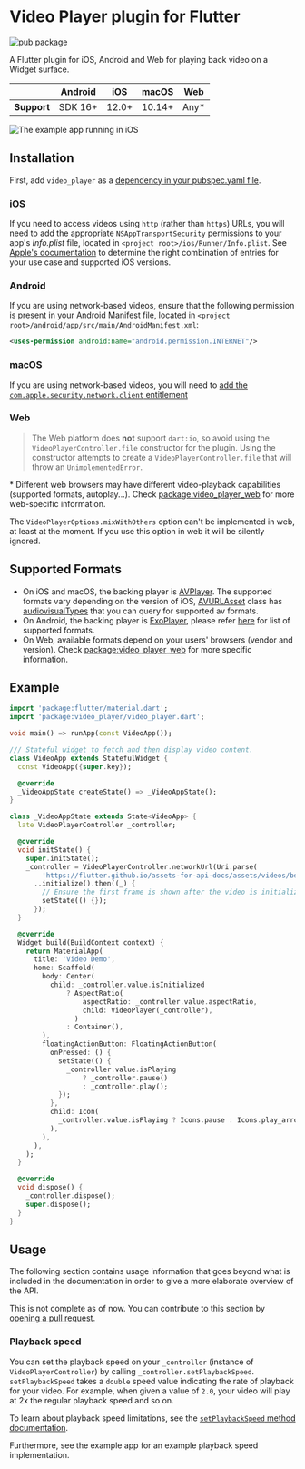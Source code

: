 <?code-excerpt path-base="example/lib"?>

# Video Player plugin for Flutter

[![pub package](https://img.shields.io/pub/v/video_player.svg)](https://pub.dev/packages/video_player)

A Flutter plugin for iOS, Android and Web for playing back video on a Widget surface.

|             | Android | iOS   | macOS  | Web   |
|-------------|---------|-------|--------|-------|
| **Support** | SDK 16+ | 12.0+ | 10.14+ | Any\* |

![The example app running in iOS](https://github.com/flutter/packages/blob/main/packages/video_player/video_player/doc/demo_ipod.gif?raw=true)

## Installation

First, add `video_player` as a [dependency in your pubspec.yaml file](https://flutter.dev/using-packages/).

### iOS

If you need to access videos using `http` (rather than `https`) URLs, you will need to add
the appropriate `NSAppTransportSecurity` permissions to your app's _Info.plist_ file, located
in `<project root>/ios/Runner/Info.plist`. See
[Apple's documentation](https://developer.apple.com/documentation/bundleresources/information_property_list/nsapptransportsecurity)
to determine the right combination of entries for your use case and supported iOS versions.

### Android

If you are using network-based videos, ensure that the following permission is present in your
Android Manifest file, located in `<project root>/android/app/src/main/AndroidManifest.xml`:

```xml
<uses-permission android:name="android.permission.INTERNET"/>
```

### macOS

If you are using network-based videos, you will need to [add the
`com.apple.security.network.client`
entitlement](https://docs.flutter.dev/platform-integration/macos/building#entitlements-and-the-app-sandbox)

### Web

> The Web platform does **not** support `dart:io`, so avoid using the `VideoPlayerController.file` constructor for the plugin. Using the constructor attempts to create a `VideoPlayerController.file` that will throw an `UnimplementedError`.

\* Different web browsers may have different video-playback capabilities (supported formats, autoplay...). Check [package:video_player_web](https://pub.dev/packages/video_player_web) for more web-specific information.

The `VideoPlayerOptions.mixWithOthers` option can't be implemented in web, at least at the moment. If you use this option in web it will be silently ignored.

## Supported Formats

- On iOS and macOS, the backing player is [AVPlayer](https://developer.apple.com/documentation/avfoundation/avplayer).
  The supported formats vary depending on the version of iOS, [AVURLAsset](https://developer.apple.com/documentation/avfoundation/avurlasset) class
  has [audiovisualTypes](https://developer.apple.com/documentation/avfoundation/avurlasset/1386800-audiovisualtypes?language=objc) that you can query for supported av formats.
- On Android, the backing player is [ExoPlayer](https://google.github.io/ExoPlayer/),
  please refer [here](https://google.github.io/ExoPlayer/supported-formats.html) for list of supported formats.
- On Web, available formats depend on your users' browsers (vendor and version). Check [package:video_player_web](https://pub.dev/packages/video_player_web) for more specific information.

## Example

<?code-excerpt "basic.dart (basic-example)"?>
```dart
import 'package:flutter/material.dart';
import 'package:video_player/video_player.dart';

void main() => runApp(const VideoApp());

/// Stateful widget to fetch and then display video content.
class VideoApp extends StatefulWidget {
  const VideoApp({super.key});

  @override
  _VideoAppState createState() => _VideoAppState();
}

class _VideoAppState extends State<VideoApp> {
  late VideoPlayerController _controller;

  @override
  void initState() {
    super.initState();
    _controller = VideoPlayerController.networkUrl(Uri.parse(
        'https://flutter.github.io/assets-for-api-docs/assets/videos/bee.mp4'))
      ..initialize().then((_) {
        // Ensure the first frame is shown after the video is initialized, even before the play button has been pressed.
        setState(() {});
      });
  }

  @override
  Widget build(BuildContext context) {
    return MaterialApp(
      title: 'Video Demo',
      home: Scaffold(
        body: Center(
          child: _controller.value.isInitialized
              ? AspectRatio(
                  aspectRatio: _controller.value.aspectRatio,
                  child: VideoPlayer(_controller),
                )
              : Container(),
        ),
        floatingActionButton: FloatingActionButton(
          onPressed: () {
            setState(() {
              _controller.value.isPlaying
                  ? _controller.pause()
                  : _controller.play();
            });
          },
          child: Icon(
            _controller.value.isPlaying ? Icons.pause : Icons.play_arrow,
          ),
        ),
      ),
    );
  }

  @override
  void dispose() {
    _controller.dispose();
    super.dispose();
  }
}
```

## Usage

The following section contains usage information that goes beyond what is included in the
documentation in order to give a more elaborate overview of the API.

This is not complete as of now. You can contribute to this section by [opening a pull request](https://github.com/flutter/packages/pulls).

### Playback speed

You can set the playback speed on your `_controller` (instance of `VideoPlayerController`) by
calling `_controller.setPlaybackSpeed`. `setPlaybackSpeed` takes a `double` speed value indicating
the rate of playback for your video.
For example, when given a value of `2.0`, your video will play at 2x the regular playback speed
and so on.

To learn about playback speed limitations, see the [`setPlaybackSpeed` method documentation](https://pub.dev/documentation/video_player/latest/video_player/VideoPlayerController/setPlaybackSpeed.html).

Furthermore, see the example app for an example playback speed implementation.
